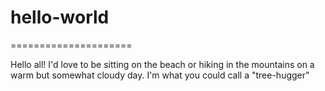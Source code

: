 # hello-world
=====================

Hello all!
I'd love to be sitting on the beach or hiking in the mountains on a warm but somewhat cloudy day.
I'm what you could call a "tree-hugger"
